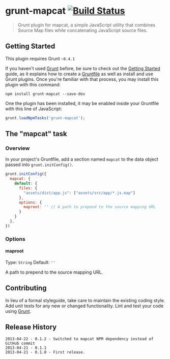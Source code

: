 # grunt-mapcat [![Build Status](https://travis-ci.org/rjkip/grunt-mapcat.png?branch=master)](https://travis-ci.org/rjkip/grunt-mapcat)

> Grunt plugin for mapcat, a simple JavaScript utility that combines Source Map files while concatenating JavaScript source files.

## Getting Started
This plugin requires Grunt `~0.4.1`

If you haven't used [Grunt](http://gruntjs.com/) before, be sure to check out the [Getting Started](http://gruntjs.com/getting-started) guide, as it explains how to create a [Gruntfile](http://gruntjs.com/sample-gruntfile) as well as install and use Grunt plugins. Once you're familiar with that process, you may install this plugin with this command:

```shell
npm install grunt-mapcat --save-dev
```

One the plugin has been installed, it may be enabled inside your Gruntfile with this line of JavaScript:

```js
grunt.loadNpmTasks('grunt-mapcat');
```

## The "mapcat" task

### Overview
In your project's Gruntfile, add a section named `mapcat` to the data object passed into `grunt.initConfig()`.

```js
grunt.initConfig({
  mapcat: {
    default: {
      files: {
        "assets/dist/app.js": ["assets/src/app/*.js.map"]
      },
      options: {
        maproot: '' // A path to prepend to the source mapping URL
      }
    }
  },
})
```

### Options

#### maproot

Type: `String`
Default: `''`

A path to prepend to the source mapping URL.

## Contributing
In lieu of a formal styleguide, take care to maintain the existing coding style. Add unit tests for any new or changed functionality. Lint and test your code using [Grunt](http://gruntjs.com/).

## Release History
```
2013-04-22 - 0.1.2 - Switched to mapcat NPM dependency instead of GitHub commit
2013-04-21 - 0.1.1
2013-04-21 - 0.1.0 - First release.
```
